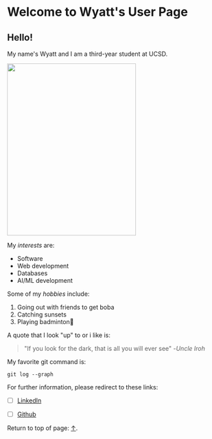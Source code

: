 # Welcome to Wyatt's User Page #

## Hello! 

My name's Wyatt and I am a third-year student at UCSD. 

<img src="IMG_1864.jpg" width="300" height="400"><br>

My *interests* are:
* Software
* Web development
* Databases
* AI/ML development

Some of my *hobbies* include:
1. Going out with friends to get boba
2. Catching sunsets
3. Playing badminton🏸

A quote that I look "up" to or i like is:
> "If you look for the dark, that is all you will ever see" -*Uncle Iroh*

My favorite git command is:
```
git log --graph
```


For further information, please redirect to these links:
- [ ] [LinkedIn](https://www.linkedin.com/in/wyatt-fong-1a5375268/)
- [ ] [Github](https://github.com/wyatt-fong)


Return to top of page: [↑](#hello).